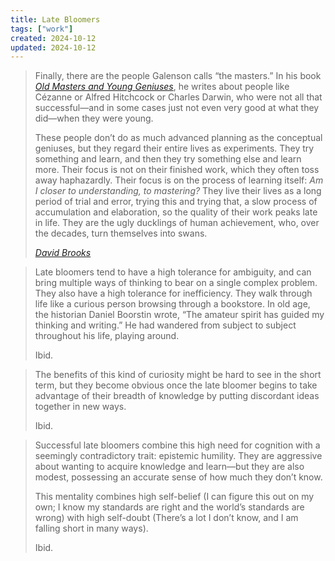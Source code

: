 ```yaml
---
title: Late Bloomers
tags: ["work"]
created: 2024-10-12
updated: 2024-10-12
---
```


> Finally, there are the people Galenson calls “the masters.” In his book [*Old Masters and Young Geniuses*](https://bookshop.org/a/12476/9780691133805), he writes about people like Cézanne or Alfred Hitchcock or Charles Darwin, who were not all that successful—and in some cases just not even very good at what they did—when they were young.
>
> These people don’t do as much advanced planning as the conceptual geniuses, but they regard their entire lives as experiments. They try something and learn, and then they try something else and learn more. Their focus is not on their finished work, which they often toss away haphazardly. Their focus is on the process of learning itself: *Am I closer to understanding, to mastering?* They live their lives as a long period of trial and error, trying this and trying that, a slow process of accumulation and elaboration, so the quality of their work peaks late in life. They are the ugly ducklings of human achievement, who, over the decades, turn themselves into swans.
>
> <cite>[David Brooks](https://www.theatlantic.com/ideas/archive/2024/06/successs-late-bloomers-motivation/678798/)</cite>

> Late bloomers tend to have a high tolerance for ambiguity, and can bring multiple ways of thinking to bear on a single complex problem. They also have a high tolerance for inefficiency. They walk through life like a curious person browsing through a bookstore. In old age, the historian Daniel Boorstin wrote, “The amateur spirit has guided my thinking and writing.” He had wandered from subject to subject throughout his life, playing around.
>
> Ibid.

> The benefits of this kind of curiosity might be hard to see in the short term, but they become obvious once the late bloomer begins to take advantage of their breadth of knowledge by putting discordant ideas together in new ways.
>
> Ibid.

> Successful late bloomers combine this high need for cognition with a seemingly contradictory trait: epistemic humility. They are aggressive about wanting to acquire knowledge and learn—but they are also modest, possessing an accurate sense of how much they don’t know.
>
> This mentality combines high self-belief (I can figure this out on my own; I know my standards are right and the world’s standards are wrong) with high self-doubt (There’s a lot I don’t know, and I am falling short in many ways).
>
> Ibid.

